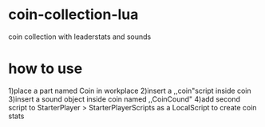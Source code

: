 # coin-collection-lua
coin collection with leaderstats and sounds

# how to use 
1)place a part named Coin in workplace
2)insert a ,,coin"script inside coin
3)insert a sound object inside coin named ,,CoinCound"
4)add second script to  StarterPlayer > StarterPlayerScripts as a LocalScript to create coin stats
